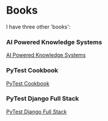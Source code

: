 # Books

I have three other 'books':

### AI Powered Knowledge Systems

[ AI Powered Knowledge Systems](https://ai-powered-knowledge-systems.netlify.app/)

### PyTest Cookbook

[PyTest Cookbook](https://pytest-cookbook.com/)

### PyTest Django Full Stack

[PyTest Django Full Stack](https://django-fullstack-testing.netlify.app/)